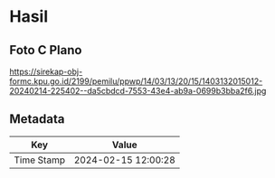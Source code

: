 # Hasil

## Foto C Plano

https://sirekap-obj-formc.kpu.go.id/2199/pemilu/ppwp/14/03/13/20/15/1403132015012-20240214-225402--da5cbdcd-7553-43e4-ab9a-0699b3bba2f6.jpg


## Metadata

| Key        | Value               |
| ---------- | ------------------- |
| Time Stamp | 2024-02-15 12:00:28 |




